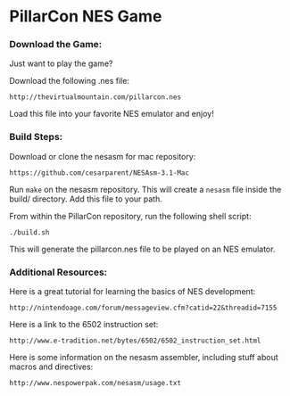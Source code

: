 # PillarCon NES Game

### Download the Game:

Just want to play the game?

Download the following .nes file:
```
http://thevirtualmountain.com/pillarcon.nes
```
Load this file into your favorite NES emulator and enjoy!

### Build Steps:

Download or clone the nesasm for mac repository:
```
https://github.com/cesarparent/NESAsm-3.1-Mac
```
Run `make` on the nesasm repository. This will create a `nesasm` file inside the build/ directory. Add this file to your path.

From within the PillarCon repository, run the following shell script:

```
./build.sh
```

This will generate the pillarcon.nes file to be played on an NES emulator.

### Additional Resources:

Here is a great tutorial for learning the basics of NES development:
```
http://nintendoage.com/forum/messageview.cfm?catid=22&threadid=7155
```

Here is a link to the 6502 instruction set:
```
http://www.e-tradition.net/bytes/6502/6502_instruction_set.html
```

Here is some information on the nesasm assembler, including stuff about macros and directives:
```
http://www.nespowerpak.com/nesasm/usage.txt
```
